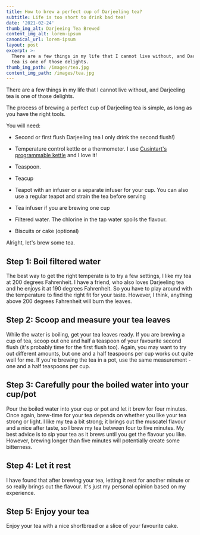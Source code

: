 ```yaml
---
title: How to brew a perfect cup of Darjeeling tea?
subtitle: Life is too short to drink bad tea!
date: '2021-02-24'
thumb_img_alt: Darjeeing Tea Brewed
content_img_alt: lorem-ipsum
canonical_url: lorem-ipsum
layout: post
excerpt: >-
  There are a few things in my life that I cannot live without, and Darjeeling
  tea is one of those delights.
thumb_img_path: /images/tea.jpg
content_img_path: /images/tea.jpg
---
```

There are a few things in my life that I cannot live without, and Darjeeling tea is one of those delights.

The process of brewing a perfect cup of Darjeeling tea is simple, as long as you have the right tools. 

You will need:

*   Second or first  flush Darjeeling tea  I only drink the second flush!)

*   Temperature control kettle or a thermometer. I use [Cusintart's programmable kettle](https://www.amazon.ca/Cuisinart-CPK-17C-Programmable-Kettle/dp/B003WEAHUY/ref=asc_df_B003WEAHUY/?tag=googleshopc0c-20\&linkCode=df0\&hvadid=292943077607\&hvpos=\&hvnetw=g\&hvrand=11471943400949287925\&hvpone=\&hvptwo=\&hvqmt=\&hvdev=c\&hvdvcmdl=\&hvlocint=\&hvlocphy=9000686\&hvtargid=pla-305919859109\&psc=1) and I love it!

*   Teaspoon. 

*   Teacup

*   Teapot with an infuser or a separate infuser for your cup. You can also use a regular teapot and strain the tea before serving

*   Tea infuser if you are brewing one cup

*   Filtered water. The chlorine in the tap water spoils the flavour.

*   Biscuits or cake (optional)

Alright, let's brew some tea.

## Step 1: Boil filtered water

The best way to get the right temperate is to try a few settings, I like my tea at 200 degrees Fahrenheit.  I have a friend, who also loves Darjeeling tea and he enjoys it at 190 degrees Fahrenheit. So you have to play around with the temperature to find the right fit for your taste. However, I think, anything above 200 degrees Fahrenheit will burn the leaves.

## Step 2: Scoop and measure your tea leaves

While the water is boiling, get your tea leaves ready. If you are brewing a cup of tea, scoop out one and half a teaspoon of your favourite second flush (it's probably time for the first flush too).  Again, you may want to try out different amounts, but one and a half teaspoons per cup works out quite well for me. If you're brewing the tea in a pot, use the same measurement - one and a half teaspoons per cup.

## Step 3: Carefully pour the boiled water into your cup/pot

Pour the boiled water into your cup or pot and let it brew for four minutes. Once again, brew-time for your tea depends on whether you like your tea strong or light. I like my tea a bit strong; it brings out the muscatel flavour and a nice after taste, so I brew my tea between four to five minutes. My best advice is to sip your tea as it brews until you get the flavour you like. However, brewing longer than five minutes will potentially create some bitterness.

## Step 4: Let it rest

I have found that after brewing your tea, letting it rest for another minute or so really brings out the flavour. It's just my personal opinion based on my experience.

## Step 5: Enjoy your tea

Enjoy your tea with a nice shortbread or a slice of your favourite cake.

## &#xA;&#xA;&#xA;
